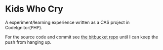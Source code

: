 # Kids Who Cry

A experiment/learning experience written as a CAS project in CodeIgnitor(PHP).

For the source code and commit see [the bitbucket repo](https://bitbucket.org/KWCDev/kids-who-cry/src) until I can keep the push from hanging up.
